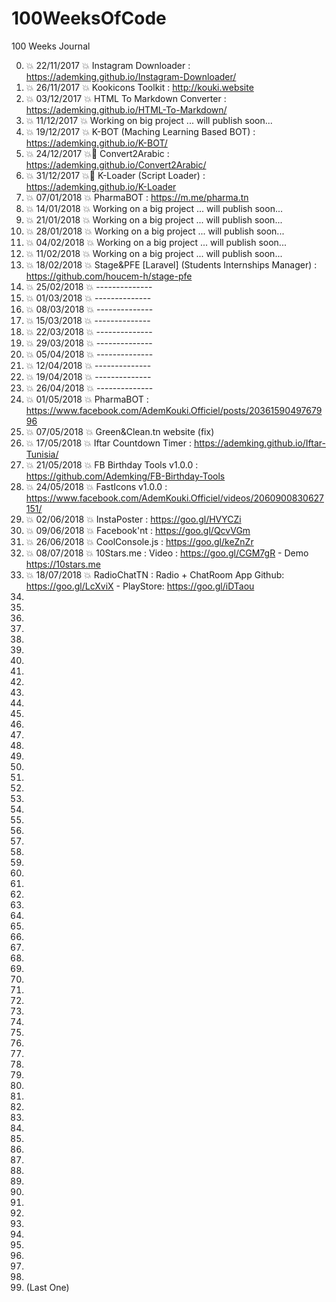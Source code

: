 # 100WeeksOfCode
100 Weeks Journal

0. :boom: 22/11/2017 :boom: Instagram Downloader : https://ademking.github.io/Instagram-Downloader/
1. :boom: 26/11/2017 :boom: Kookicons Toolkit : http://kouki.website
3. :boom: 03/12/2017 :boom: HTML To Markdown Converter : https://ademking.github.io/HTML-To-Markdown/
4. :boom: 11/12/2017 :boom: Working on big project ... will publish soon... 
5. :boom: 19/12/2017 :boom: K-BOT (Maching Learning Based BOT) : https://ademking.github.io/K-BOT/
6. :boom: 24/12/2017 :boom: ِConvert2Arabic : https://ademking.github.io/Convert2Arabic/
7. :boom: 31/12/2017 :boom: ِK-Loader (Script Loader) : https://ademking.github.io/K-Loader
8. :boom: 07/01/2018 :boom: PharmaBOT : https://m.me/pharma.tn
9. :boom: 14/01/2018 :boom: Working on a big project ... will publish soon...
10. :boom: 21/01/2018 :boom: Working on a big project ... will publish soon...
11. :boom: 28/01/2018 :boom: Working on a big project ... will publish soon...
12. :boom: 04/02/2018 :boom: Working on a big project ... will publish soon...
13. :boom: 11/02/2018 :boom: Working on a big project ... will publish soon...
14. :boom: 18/02/2018 :boom: Stage&PFE [Laravel] (Students Internships Manager) : https://github.com/houcem-h/stage-pfe
15. :boom: 25/02/2018 :boom: --------------
16. :boom: 01/03/2018 :boom: --------------
17. :boom: 08/03/2018 :boom: --------------
18. :boom: 15/03/2018 :boom: --------------
19. :boom: 22/03/2018 :boom: --------------
20. :boom: 29/03/2018 :boom: --------------
21. :boom: 05/04/2018 :boom: --------------
22. :boom: 12/04/2018 :boom: --------------
23. :boom: 19/04/2018 :boom: --------------
24. :boom: 26/04/2018 :boom: --------------
25. :boom: 01/05/2018 :boom: PharmaBOT : https://www.facebook.com/AdemKouki.Officiel/posts/2036159049767996
26. :boom: 07/05/2018 :boom: Green&Clean.tn website (fix)
27. :boom: 17/05/2018 :boom: Iftar Countdown Timer : https://ademking.github.io/Iftar-Tunisia/
28. :boom: 21/05/2018 :boom: FB Birthday Tools v1.0.0 : https://github.com/Ademking/FB-Birthday-Tools
29. :boom: 24/05/2018 :boom: FastIcons v1.0.0 : https://www.facebook.com/AdemKouki.Officiel/videos/2060900830627151/
30. :boom: 02/06/2018 :boom: InstaPoster : https://goo.gl/HVYCZi
31. :boom: 09/06/2018 :boom: Facebook'nt : https://goo.gl/QcvVGm
32. :boom: 26/06/2018 :boom: CoolConsole.js : https://goo.gl/keZnZr
33. :boom: 08/07/2018 :boom: 10Stars.me : Video : https://goo.gl/CGM7gR - Demo https://10stars.me 
34. :boom: 18/07/2018 :boom: RadioChatTN : Radio + ChatRoom App Github: https://goo.gl/LcXviX - PlayStore: https://goo.gl/iDTaou
35.
36.
37.
38.
39.
40.
41.
42.
43.
44.
45.
46.
47.
48.
49.
50.
51.
52.
53.
54.
55.
56.
57.
58.
59.
60.
61.
62.
63.
64.
65.
66.
67.
68.
69.
70.
71.
72.
73.
74.
75.
76.
77.
78.
79.
80.
81.
82.
83.
84.
85.
86.
87.
88.
89.
90.
91.
92.
93.
94.
95.
96.
97.
98.
99.
100. (Last One)
